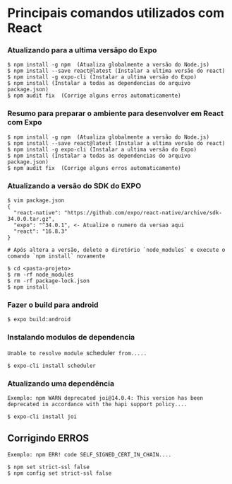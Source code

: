 # Principais comandos utilizados com React

### Atualizando para a ultima versãpo do Expo
```
$ npm install -g npm  (Atualiza globalmente a versão do Node.js)
$ npm install --save react@latest (Instalar a ultima versão do react)
$ npm install -g expo-cli (Instalar a ultima versão do Expo)
$ npm install (Instalar a todas as dependencias do arquivo package.json)
$ npm audit fix  (Corrige alguns erros automaticamente)
```

### Resumo para preparar o ambiente para desenvolver em React com Expo
```
$ npm install -g npm  (Atualiza globalmente a versão do Node.js)
$ npm install --save react@latest (Instalar a ultima versão do react)
$ npm install -g expo-cli (Instalar a ultima versão do Expo)
$ npm install (Instalar a todas as dependencias do arquivo package.json)
$ npm audit fix  (Corrige alguns erros automaticamente)
```

### Atualizando a versão do SDK do EXPO
```
$ vim package.json
{
  "react-native": "https://github.com/expo/react-native/archive/sdk-34.0.0.tar.gz",
  "expo": "^34.0.1", <- Atualize o numero da versao aqui
  "react": "16.8.3"
}

# Após altera a versão, delete o diretório `node_modules` e execute o comando `npm install` novamente

$ cd <pasta-projeto>
$ rm -rf node_modules
$ rm -rf package-lock.json
$ npm install
```

### Fazer o build para android

```
$ expo build:android
```

### Instalando modulos de dependencia
`Unable to resolve module `scheduler` from.....`
```
$ expo-cli install scheduler
```
### Atualizando uma dependência
`Exemplo: npm WARN deprecated joi@14.0.4: This version has been deprecated in accordance with the hapi support policy....`
```
$ expo-cli install joi
```

## Corrigindo ERROS
`Exemplo: npm ERR! code SELF_SIGNED_CERT_IN_CHAIN....`
```
$ npm set strict-ssl false
$ npm config set strict-ssl false
```
